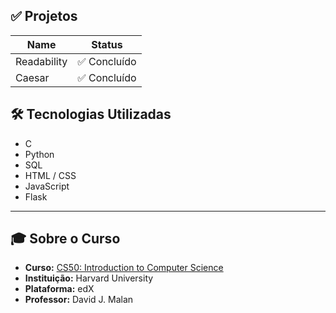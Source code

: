
## ✅ Projetos
| Name | Status |
|---------|--------|
| Readability |   ✅ Concluído   |
| Caesar |    ✅ Concluído  |


## 🛠 Tecnologias Utilizadas

- C
- Python
- SQL
- HTML / CSS
- JavaScript
- Flask

---

## 🎓 Sobre o Curso

- **Curso:** [CS50: Introduction to Computer Science](https://cs50.harvard.edu/x/)
- **Instituição:** Harvard University
- **Plataforma:** edX
- **Professor:** David J. Malan

